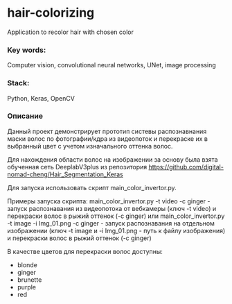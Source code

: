 # hair-colorizing
Application to recolor hair with chosen color

### Key words:
Computer vision, convolutional neural networks, UNet, image processing

### Stack:
Python, Keras, OpenCV


### Описание
Данный проект демонстрирует прототип систевы распознавнания маски волос по фотографии/кдра из видеопоток и перекраске их в выбранный цвет с учетом изначального оттенка волос.

Для нахождения области волос на изображении за основу была взята обученная сеть DeeplabV3plus из репозитория https://github.com/digital-nomad-cheng/Hair_Segmentation_Keras

Для запуска использовать скрипт main_color_invertor.py. 

Примеры запуска скрипта:
main_color_invertor.py -t video -c ginger - запуск распознавания из видеопотока от вебкамеры (ключ -t video) и перекраски волос в рыжий оттенок (-c ginger)
или
main_color_invertor.py -t image -i Img_01.png -c ginger - запуск распознавания на отдельном изображении (ключ -t image и -i Img_01.png - путь к файлу изображения)  и перекраски волос в рыжий оттенок (-c ginger)

В качестве цветов для перекраски волос доступны:
- blonde
- ginger
- brunette
- purple
- red
